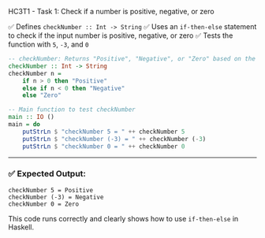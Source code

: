 HC3T1 - Task 1: Check if a number is positive, negative, or zero

✅ Defines `checkNumber :: Int -> String`
✅ Uses an `if-then-else` statement to check if the input number is positive, negative, or zero
✅ Tests the function with `5`, `-3`, and `0`

```haskell
-- checkNumber: Returns "Positive", "Negative", or "Zero" based on the input
checkNumber :: Int -> String
checkNumber n =
    if n > 0 then "Positive"
    else if n < 0 then "Negative"
    else "Zero"

-- Main function to test checkNumber
main :: IO ()
main = do
    putStrLn $ "checkNumber 5 = " ++ checkNumber 5
    putStrLn $ "checkNumber (-3) = " ++ checkNumber (-3)
    putStrLn $ "checkNumber 0 = " ++ checkNumber 0
```

---

### ✅ Expected Output:

```
checkNumber 5 = Positive
checkNumber (-3) = Negative
checkNumber 0 = Zero
```

This code runs correctly and clearly shows how to use `if-then-else` in Haskell.

